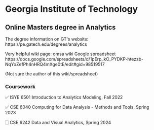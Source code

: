 # Georgia Institute of Technology 
## Online Masters degree in Analytics
<p>The degree information on GT's website: https://pe.gatech.edu/degrees/analytics</p>
<p>Very helpful wiki page: omsa wiki Google spreadsheet https://docs.google.com/spreadsheets/d/1pErp_kO_PYDKP-htezzb-NqYoZefPh4nHRQ4mXge0tE/edit#gid=98519517</p>
(Not sure the author of this wiki/spreadsheet)

### Coursework

<p>✅ ISYE 6501 Introduction to Analytics Modeling, Fall 2022</p>

<p>✅ CSE 6040 Computing for Data Analysis - Methods and Tools, Spring 2023</p>

<p>🗌 CSE 6242 Data and Visual Analytics, Spring 2024</p>

<p></p>
